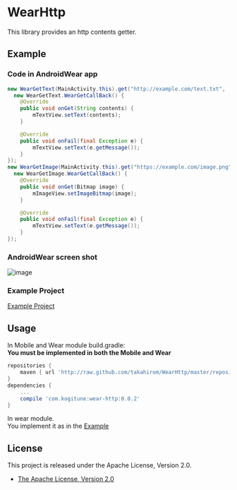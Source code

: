 WearHttp
======
This library provides an http contents getter.

## Example
### Code in AndroidWear app
```java
new WearGetText(MainActivity.this).get("http://example.com/text.txt", 
  new WearGetText.WearGetCallBack() {
    @Override
    public void onGet(String contents) {
        mTextView.setText(contents);
    }

    @Override
    public void onFail(final Exception e) {
        mTextView.setText(e.getMessage());
    }
});
new WearGetImage(MainActivity.this).get("https://example.com/image.png", 
  new WearGetImage.WearGetCallBack() {
    @Override
    public void onGet(Bitmap image) {
        mImageView.setImageBitmap(image);
    }

    @Override
    public void onFail(final Exception e) {
        mTextView.setText(e.getMessage());
    }
});
```
### AndroidWear screen shot  
![image](https://cloud.githubusercontent.com/assets/1386930/4348768/7b2bb5f0-419a-11e4-946b-1587e970b6e9.png)  

### Example Project
[Example Project](https://github.com/takahirom/WearHttpSample)

## Usage  
In Mobile and Wear module build.gradle:  
**You must be implemented in both the Mobile and Wear**
```groovy
repositories {
    maven { url 'http://raw.github.com/takahirom/WearHttp/master/repository/' }
}
dependencies {
    ...
    compile 'com.kogitune:wear-http:0.0.2'
}
```

In wear module.  
You implement it as in the [Example](#example)


## License

This project is released under the Apache License, Version 2.0.

* [The Apache License, Version 2.0](http://www.apache.org/licenses/LICENSE-2.0)
